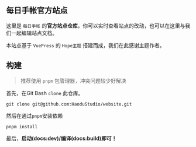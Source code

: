 ## 每日手帐官方站点

这里是 `每日手帐` 的**官方站点仓库**，你可以实时查看站点的改动，也可以在这里与我们一起编辑站点文档。

本站点基于 `VuePress` 的 `Hope主题` 搭建而成，我们在此感谢主题作者。

## 构建

> 推荐使用 `pnpm` 包管理器，冲突问题较少好解决

首先，在Git Bash `clone` 此仓库。

```
git clone git@github.com:HaoduStudio/website.git
```

然后在通过`pnpm`安装依赖

```
pnpm install
```

最后，**启动(docs:dev)/编译(docs:build)即可！**
